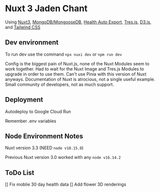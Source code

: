 # Nuxt 3 Jaden Chant

Using [Nuxt3](https://nuxt.com/), [MongoDB/MongooseDB](https://mongoosejs.com/docs/), [Health Auto Export](https://www.healthexportapp.com/), [Tres.js](https://tresjs.org/), [D3.js](https://d3js.org/), and [Tailwind CSS](https://tailwindcss.com/)

## Dev environment

To run dev use the command `npx nuxi dev` or `npm run dev`

Config is the biggest pain of Nuxt.js, none of the Nuxt Modules seem to work together. 
Had to wait for the Nuxt Image and Tres.js Modules to upgrade in order to use them. 
Can't use Pinia with this version of Nuxt anyways.
Documentation of Nuxt is atrocious, not a single useful example.
Small community of developers, not as much support.

## Deployment

Autodeploy to Google Cloud Run

Remember .env variables

## Node Environment Notes

Nuxt version 3.3 (NEED `node v18.15.0`)

Previous Nuxt version 3.0 worked with any `node v16.14.2`

## ToDo List
[] Fix moblie 30 day health data
[] Add flower 3D renderings
